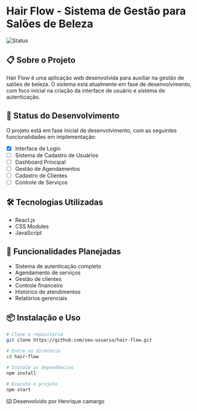 # Hair Flow - Sistema de Gestão para Salões de Beleza

![Status](https://img.shields.io/badge/Status-Em%20Desenvolvimento-yellow)

## 📋 Sobre o Projeto

Hair Flow é uma aplicação web desenvolvida para auxiliar na gestão de salões de beleza. O sistema está atualmente em fase de desenvolvimento, com foco inicial na criação da interface de usuário e sistema de autenticação.

## 🚧 Status do Desenvolvimento

O projeto está em fase inicial de desenvolvimento, com as seguintes funcionalidades em implementação:

- [x] Interface de Login
- [ ] Sistema de Cadastro de Usuários
- [ ] Dashboard Principal
- [ ] Gestão de Agendamentos
- [ ] Cadastro de Clientes
- [ ] Controle de Serviços

## 🛠️ Tecnologias Utilizadas

- React.js
- CSS Modules
- JavaScript

## 🎯 Funcionalidades Planejadas

- Sistema de autenticação completo
- Agendamento de serviços
- Gestão de clientes
- Controle financeiro
- Histórico de atendimentos
- Relatórios gerenciais

## 📦 Instalação e Uso

```bash
# Clone o repositório
git clone https://github.com/seu-usuario/hair-flow.git

# Entre no diretório
cd hair-flow

# Instale as dependências
npm install

# Execute o projeto
npm start
```

⌨️ Desenvolvido por Henrique camargo